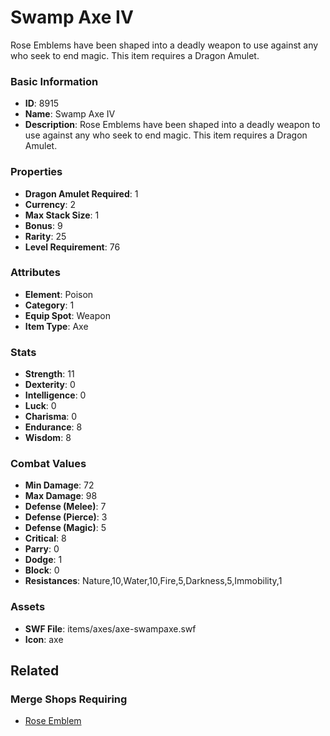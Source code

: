 # Swamp Axe IV

Rose Emblems have been shaped into a deadly weapon to use against any who seek to end magic. This item requires a Dragon Amulet.

### Basic Information

- **ID**: 8915
- **Name**: Swamp Axe IV
- **Description**: Rose Emblems have been shaped into a deadly weapon to use against any who seek to end magic. This item requires a Dragon Amulet.

### Properties

- **Dragon Amulet Required**: 1
- **Currency**: 2
- **Max Stack Size**: 1
- **Bonus**: 9
- **Rarity**: 25
- **Level Requirement**: 76

### Attributes

- **Element**: Poison
- **Category**: 1
- **Equip Spot**: Weapon
- **Item Type**: Axe

### Stats

- **Strength**: 11
- **Dexterity**: 0
- **Intelligence**: 0
- **Luck**: 0
- **Charisma**: 0
- **Endurance**: 8
- **Wisdom**: 8

### Combat Values

- **Min Damage**: 72
- **Max Damage**: 98
- **Defense (Melee)**: 7
- **Defense (Pierce)**: 3
- **Defense (Magic)**: 5
- **Critical**: 8
- **Parry**: 0
- **Dodge**: 1
- **Block**: 0
- **Resistances**: Nature,10,Water,10,Fire,5,Darkness,5,Immobility,1

### Assets

- **SWF File**: items/axes/axe-swampaxe.swf
- **Icon**: axe

## Related

### Merge Shops Requiring

- [Rose Emblem](../merge-shops/131-rose-emblem.md)

